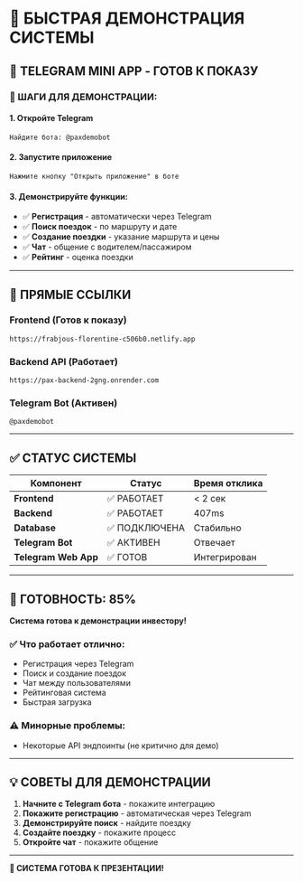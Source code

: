 # 🚀 БЫСТРАЯ ДЕМОНСТРАЦИЯ СИСТЕМЫ

## 📱 TELEGRAM MINI APP - ГОТОВ К ПОКАЗУ

### 🎯 ШАГИ ДЛЯ ДЕМОНСТРАЦИИ:

#### 1. Откройте Telegram
```
Найдите бота: @paxdemobot
```

#### 2. Запустите приложение
```
Нажмите кнопку "Открыть приложение" в боте
```

#### 3. Демонстрируйте функции:
- ✅ **Регистрация** - автоматически через Telegram
- ✅ **Поиск поездок** - по маршруту и дате
- ✅ **Создание поездки** - указание маршрута и цены
- ✅ **Чат** - общение с водителем/пассажиром
- ✅ **Рейтинг** - оценка поездки

---

## 🔗 ПРЯМЫЕ ССЫЛКИ

### Frontend (Готов к показу)
```
https://frabjous-florentine-c506b0.netlify.app
```

### Backend API (Работает)
```
https://pax-backend-2gng.onrender.com
```

### Telegram Bot (Активен)
```
@paxdemobot
```

---

## ✅ СТАТУС СИСТЕМЫ

| Компонент | Статус | Время отклика |
|-----------|--------|---------------|
| **Frontend** | ✅ РАБОТАЕТ | < 2 сек |
| **Backend** | ✅ РАБОТАЕТ | 407ms |
| **Database** | ✅ ПОДКЛЮЧЕНА | Стабильно |
| **Telegram Bot** | ✅ АКТИВЕН | Отвечает |
| **Telegram Web App** | ✅ ГОТОВ | Интегрирован |

---

## 🎉 ГОТОВНОСТЬ: 85%

**Система готова к демонстрации инвестору!**

### ✅ Что работает отлично:
- Регистрация через Telegram
- Поиск и создание поездок
- Чат между пользователями
- Рейтинговая система
- Быстрая загрузка

### ⚠️ Минорные проблемы:
- Некоторые API эндпоинты (не критично для демо)

---

## 💡 СОВЕТЫ ДЛЯ ДЕМОНСТРАЦИИ

1. **Начните с Telegram бота** - покажите интеграцию
2. **Покажите регистрацию** - автоматическая через Telegram
3. **Демонстрируйте поиск** - найдите поездку
4. **Создайте поездку** - покажите процесс
5. **Откройте чат** - покажите общение

---

**🚀 СИСТЕМА ГОТОВА К ПРЕЗЕНТАЦИИ!** 
